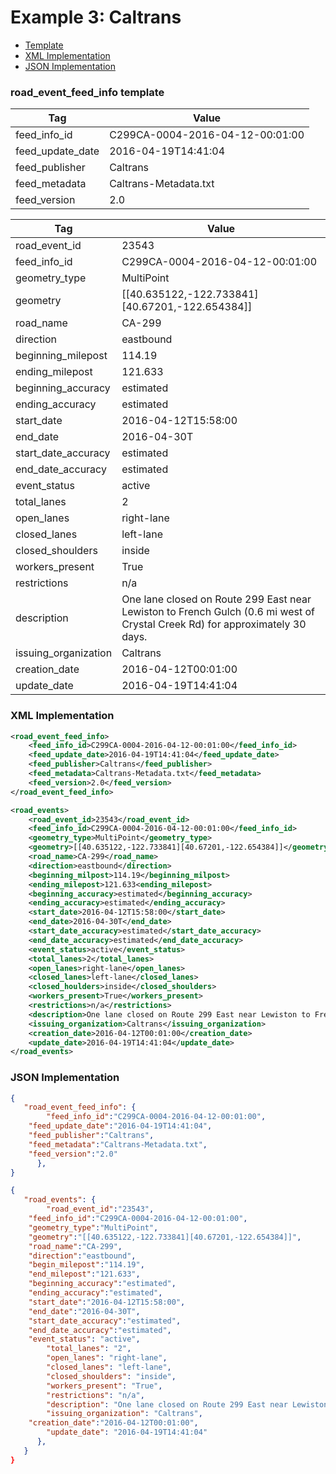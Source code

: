 # Example 3: Caltrans
- [Template](#road_event_feed_info-template)
- [XML Implementation](#xml-implementation)
- [JSON Implementation](#json-implementation)

### road_event_feed_info template
Tag | Value
--- | -----
feed_info_id | C299CA-0004-2016-04-12-00:01:00
feed_update_date | 2016-04-19T14:41:04
feed_publisher | Caltrans
feed_metadata | Caltrans-Metadata.txt
feed_version | 2.0

Tag | Value
--- | -----
road_event_id | 23543
feed_info_id | C299CA-0004-2016-04-12-00:01:00
geometry_type | MultiPoint
geometry | [[40.635122,-122.733841][40.67201,-122.654384]]
road_name | CA-299
direction | eastbound
beginning_milepost | 114.19
ending_milepost | 121.633
beginning_accuracy | estimated
ending_accuracy | estimated
start_date | 2016-04-12T15:58:00
end_date | 2016-04-30T
start_date_accuracy | estimated
end_date_accuracy | estimated
event_status | active
total_lanes | 2
open_lanes | right-lane
closed_lanes | left-lane
closed_shoulders | inside
workers_present | True
restrictions | n/a
description |One lane closed on Route 299 East near Lewiston to French Gulch (0.6 mi west of Crystal Creek Rd) for approximately 30 days.
issuing_organization | Caltrans
creation_date | 2016-04-12T00:01:00
update_date | 2016-04-19T14:41:04

### XML Implementation
```xml
<road_event_feed_info>
	<feed_info_id>C299CA-0004-2016-04-12-00:01:00</feed_info_id>
	<feed_update_date>2016-04-19T14:41:04</feed_update_date>
	<feed_publisher>Caltrans</feed_publisher>
	<feed_metadata>Caltrans-Metadata.txt</feed_metadata>
	<feed_version>2.0</feed_version>
</road_event_feed_info>
```

```xml
<road_events>
	<road_event_id>23543</road_event_id>
	<feed_info_id>C299CA-0004-2016-04-12-00:01:00</feed_info_id>
	<geometry_type>MultiPoint</geometry_type>
	<geometry>[[40.635122,-122.733841][40.67201,-122.654384]]</geometry>
	<road_name>CA-299</road_name>
	<direction>eastbound</direction>
	<beginning_milpost>114.19</beginning_milpost>
	<ending_milepost>121.633<ending_milepost>
	<beginning_accuracy>estimated</beginning_accuracy>
	<ending_accuracy>estimated</ending_accuracy>
	<start_date>2016-04-12T15:58:00</start_date>
	<end_date>2016-04-30T</end_date>
	<start_date_accuracy>estimated</start_date_accuracy>
	<end_date_accuracy>estimated</end_date_accuracy>
	<event_status>active</event_status>
	<total_lanes>2</total_lanes>
	<open_lanes>right-lane</open_lanes>
	<closed_lanes>left-lane</closed_lanes>
	<closed_houlders>inside</closed_shoulders>
	<workers_present>True</workers_present>
	<restrictions>n/a</restrictions>
	<description>One lane closed on Route 299 East near Lewiston to French Gulch (0.6 mi west of Crystal Creek Rd) for approximately 30 days.</description>
	<issuing_organization>Caltrans</issuing_organization>
	<creation_date>2016-04-12T00:01:00</creation_date>
	<update_date>2016-04-19T14:41:04</update_date>
</road_events>
```

### JSON Implementation
```json
{
   "road_event_feed_info": {
        "feed_info_id":"C299CA-0004-2016-04-12-00:01:00",
	"feed_update_date":"2016-04-19T14:41:04",
	"feed_publisher":"Caltrans",
	"feed_metadata":"Caltrans-Metadata.txt",
	"feed_version":"2.0"
      },
}
```

```json
{
   "road_events": {
        "road_event_id":"23543",
	"feed_info_id":"C299CA-0004-2016-04-12-00:01:00",
	"geometry_type":"MultiPoint",
	"geometry":"[[40.635122,-122.733841][40.67201,-122.654384]]",
	"road_name":"CA-299",
	"direction":"eastbound",
	"begin_milepost":"114.19",
	"end_milepost":"121.633",
	"beginning_accuracy":"estimated",
	"ending_accuracy":"estimated",
	"start_date":"2016-04-12T15:58:00",
	"end_date":"2016-04-30T",
	"start_date_accuracy":"estimated",
	"end_date_accuracy":"estimated",
	"event_status": "active",
        "total_lanes": "2",
        "open_lanes": "right-lane",
        "closed_lanes": "left-lane",
        "closed_shoulders": "inside",
        "workers_present": "True",
        "restrictions": "n/a",
        "description": "One lane closed on Route 299 East near Lewiston to French Gulch (0.6 mi west of Crystal Creek Rd) for approximately 30 days.",
        "issuing_organization": "Caltrans",
	"creation_date":"2016-04-12T00:01:00",
        "update_date": "2016-04-19T14:41:04"
      },
   }
}
```
